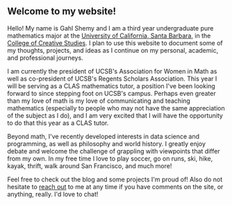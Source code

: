 ## Welcome to my website!

Hello! My name is Gahl Shemy and I am a third year undergraduate pure mathematics major at the [University of California, Santa Barbara](https://www.ucsb.edu/), in the [College of Creative Studies](https://ccs.ucsb.edu/). I plan to use this website to document some of my thoughts, projects, and ideas as I continue on my personal, academic, and professional journeys. 

I am currently the president of UCSB's Association for Women in Math as well as co-president of UCSB's Regents Scholars Association. This year I will be serving as a CLAS mathematics tutor, a position I've been looking forward to since stepping foot on UCSB's campus. Perhaps even greater than my love of math is my love of communicating and teaching mathematics (especially to people who may not have the same appreciation of the subject as I do), and I am very excited that I will have the opportunity to do that this year as a CLAS tutor. 

Beyond math, I've recently developed interests in data science and programming, as well as philosophy and world history. I greatly enjoy debate and welcome the challenge of grappling with viewpoints that differ from my own. In my free time I love to play soccer, go on runs, ski, hike, kayak, thrift, walk around San Francisco, and much more! 

Feel free to check out the blog and some projects I'm proud of! Also do not hesitate to [reach out](mailto:gahlshemy@ucsb.edu) 
to me at any time if you have comments on the site, or anything, really. I'd love to chat! 
